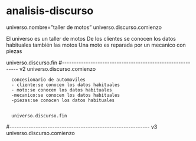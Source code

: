 # analisis-discurso
universo.nombre=”taller de motos”
universo.discurso.comienzo

El universo es un taller de motos
De los clientes se conocen los datos habituales también las motos 
Una moto es reparada por un mecanico con piezas

universo.discurso.fin
#-----------------------------------------------------------
v2
universo.discurso.comienzo

      concesionario de automoviles 
      - cliente:se conocen los datos habituales
      - moto:se conocen los datos habituales
      -mecanico:se conocen los datos habituales
      -piezas:se conocen los datos habituales
      
    
      universo.discurso.fin
#-----------------------------------------------------------
v3
universo.discurso.comienzo
